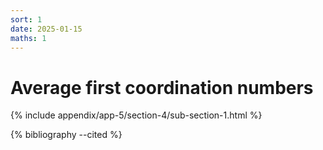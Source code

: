 ```yaml
---
sort: 1
date: 2025-01-15
maths: 1
---
```


# Average first coordination numbers

{% include appendix/app-5/section-4/sub-section-1.html %}

{% bibliography --cited %}

